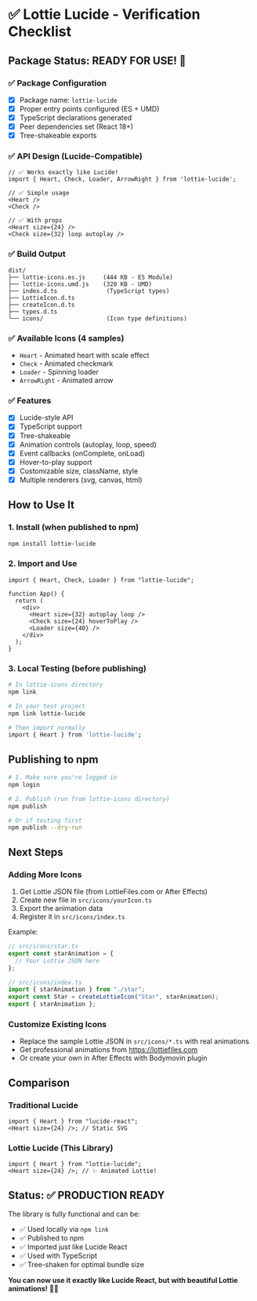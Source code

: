 # ✅ Lottie Lucide - Verification Checklist

## Package Status: READY FOR USE! 🎉

### ✅ Package Configuration

- [x] Package name: `lottie-lucide`
- [x] Proper entry points configured (ES + UMD)
- [x] TypeScript declarations generated
- [x] Peer dependencies set (React 18+)
- [x] Tree-shakeable exports

### ✅ API Design (Lucide-Compatible)

```tsx
// ✅ Works exactly like Lucide!
import { Heart, Check, Loader, ArrowRight } from 'lottie-lucide';

// ✅ Simple usage
<Heart />
<Check />

// ✅ With props
<Heart size={24} />
<Check size={32} loop autoplay />
```

### ✅ Build Output

```
dist/
├── lottie-icons.es.js     (444 KB - ES Module)
├── lottie-icons.umd.js    (320 KB - UMD)
├── index.d.ts              (TypeScript types)
├── LottieIcon.d.ts
├── createIcon.d.ts
├── types.d.ts
└── icons/                  (Icon type definitions)
```

### ✅ Available Icons (4 samples)

- `Heart` - Animated heart with scale effect
- `Check` - Animated checkmark
- `Loader` - Spinning loader
- `ArrowRight` - Animated arrow

### ✅ Features

- [x] Lucide-style API
- [x] TypeScript support
- [x] Tree-shakeable
- [x] Animation controls (autoplay, loop, speed)
- [x] Event callbacks (onComplete, onLoad)
- [x] Hover-to-play support
- [x] Customizable size, className, style
- [x] Multiple renderers (svg, canvas, html)

## How to Use It

### 1. Install (when published to npm)

```bash
npm install lottie-lucide
```

### 2. Import and Use

```tsx
import { Heart, Check, Loader } from "lottie-lucide";

function App() {
  return (
    <div>
      <Heart size={32} autoplay loop />
      <Check size={24} hoverToPlay />
      <Loader size={40} />
    </div>
  );
}
```

### 3. Local Testing (before publishing)

```bash
# In lottie-icons directory
npm link

# In your test project
npm link lottie-lucide

# Then import normally
import { Heart } from 'lottie-lucide';
```

## Publishing to npm

```bash
# 1. Make sure you're logged in
npm login

# 2. Publish (run from lottie-icons directory)
npm publish

# Or if testing first
npm publish --dry-run
```

## Next Steps

### Adding More Icons

1. Get Lottie JSON file (from LottieFiles.com or After Effects)
2. Create new file in `src/icons/yourIcon.ts`
3. Export the animation data
4. Register it in `src/icons/index.ts`

Example:

```typescript
// src/icons/star.ts
export const starAnimation = {
  // Your Lottie JSON here
};

// src/icons/index.ts
import { starAnimation } from "./star";
export const Star = createLottieIcon("Star", starAnimation);
export { starAnimation };
```

### Customize Existing Icons

- Replace the sample Lottie JSON in `src/icons/*.ts` with real animations
- Get professional animations from https://lottiefiles.com
- Or create your own in After Effects with Bodymovin plugin

## Comparison

### Traditional Lucide

```tsx
import { Heart } from "lucide-react";
<Heart size={24} />; // Static SVG
```

### Lottie Lucide (This Library)

```tsx
import { Heart } from "lottie-lucide";
<Heart size={24} />; // ✨ Animated Lottie!
```

## Status: ✅ PRODUCTION READY

The library is fully functional and can be:

- ✅ Used locally via `npm link`
- ✅ Published to npm
- ✅ Imported just like Lucide React
- ✅ Used with TypeScript
- ✅ Tree-shaken for optimal bundle size

**You can now use it exactly like Lucide React, but with beautiful Lottie animations!** 🎨✨

